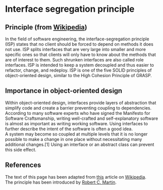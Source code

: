 # Interface segregation principle

## Principle (from [Wikipedia](https://www.wikipedia.org/))
In the field of software engineering, the interface-segregation principle (ISP) states that no client should be forced to depend on methods it does not use. ISP splits interfaces that are very large into smaller and more specific ones so that clients will only have to know about the methods that are of interest to them. Such shrunken interfaces are also called role interfaces. ISP is intended to keep a system decoupled and thus easier to refactor, change, and redeploy. ISP is one of the five SOLID principles of object-oriented design, similar to the High Cohesion Principle of GRASP.  

## Importance in object-oriented design
Within object-oriented design, interfaces provide layers of abstraction that simplify code and create a barrier preventing coupling to dependencies.  
According to many software experts who have signed the Manifesto for Software Craftsmanship, writing well-crafted and self-explanatory software is almost as important as writing working software. Using interfaces to further describe the intent of the software is often a good idea.  
A system may become so coupled at multiple levels that it is no longer possible to make a change in one place without necessitating many additional changes.[1] Using an interface or an abstract class can prevent this side effect.  

## References

The text of this page has been adapted from [this](https://en.wikipedia.org/wiki/Interface_segregation_principle) article on  [Wikipedia](https://www.wikipedia.org/).  
The principle has been introduced by [Robert C. Martin](https://en.wikipedia.org/wiki/Robert_C._Martin).  
